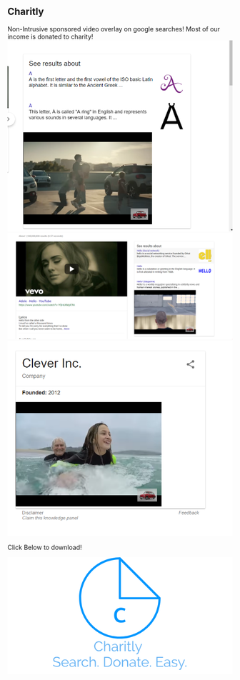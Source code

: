 ## Charitly

Non-Intrusive sponsored video overlay on google searches! Most of our income is donated to charity!
![image1](knowledgepanela.PNG)
![image2](knowledgepanelhello.PNG)
![image3](knowledgepanelsclever.PNG)

Click Below to download!

![image](LogoMakr_5qLGHf.png)
